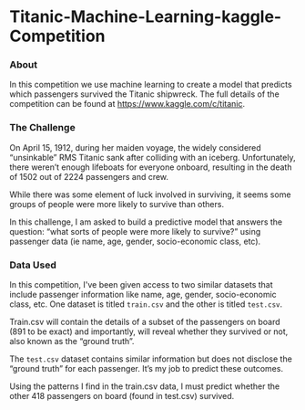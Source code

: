 # Titanic-Machine-Learning-kaggle-Competition

### About

In this competition we use machine learning to create a model that predicts which passengers survived the Titanic shipwreck. The full details of the competition can be found at  https://www.kaggle.com/c/titanic.

### The Challenge

On April 15, 1912, during her maiden voyage, the widely considered “unsinkable” RMS Titanic sank after colliding with an iceberg. Unfortunately, there weren’t enough lifeboats for everyone onboard, resulting in the death of 1502 out of 2224 passengers and crew.

While there was some element of luck involved in surviving, it seems some groups of people were more likely to survive than others.

In this challenge, I am asked to build a predictive model that answers the question: “what sorts of people were more likely to survive?” using passenger data (ie name, age, gender, socio-economic class, etc).

### Data Used

In this competition, I've been given access to two similar datasets that include passenger information like name, age, gender, socio-economic class, etc. One dataset is titled `train.csv` and the other is titled `test.csv`.

Train.csv will contain the details of a subset of the passengers on board (891 to be exact) and importantly, will reveal whether they survived or not, also known as the “ground truth”.

The `test.csv` dataset contains similar information but does not disclose the “ground truth” for each passenger. It’s my job to predict these outcomes.

Using the patterns I find in the train.csv data, I must predict whether the other 418 passengers on board (found in test.csv) survived.

